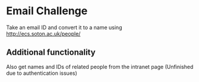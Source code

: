 # Email Challenge
Take an email ID and convert it to a name using http://ecs.soton.ac.uk/people/
## Additional functionality
Also get names and IDs of related people from the intranet page (Unfinished due to authentication issues)
